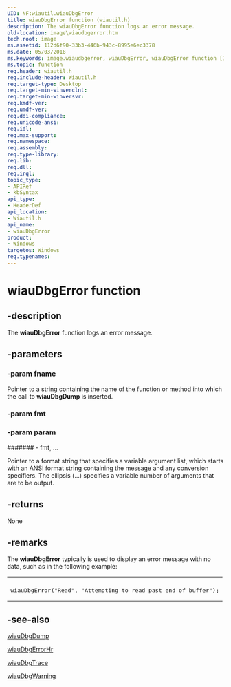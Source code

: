 ```yaml
---
UID: NF:wiautil.wiauDbgError
title: wiauDbgError function (wiautil.h)
description: The wiauDbgError function logs an error message.
old-location: image\wiaudbgerror.htm
tech.root: image
ms.assetid: 112d6f90-33b3-446b-943c-8995e6ec3378
ms.date: 05/03/2018
ms.keywords: image.wiaudbgerror, wiauDbgError, wiauDbgError function [Imaging Devices], wiauFncs_73184286-df53-4272-9fa8-aae1d1fb3dbc.xml, wiautil/wiauDbgError
ms.topic: function
req.header: wiautil.h
req.include-header: Wiautil.h
req.target-type: Desktop
req.target-min-winverclnt: 
req.target-min-winversvr: 
req.kmdf-ver: 
req.umdf-ver: 
req.ddi-compliance: 
req.unicode-ansi: 
req.idl: 
req.max-support: 
req.namespace: 
req.assembly: 
req.type-library: 
req.lib: 
req.dll: 
req.irql: 
topic_type:
- APIRef
- kbSyntax
api_type:
- HeaderDef
api_location:
- Wiautil.h
api_name:
- wiauDbgError
product:
- Windows
targetos: Windows
req.typenames: 
---
```


# wiauDbgError function


## -description


The <b>wiauDbgError</b> function logs an error message.


## -parameters




### -param fname

Pointer to a string containing the name of the function or method into which the call to <b>wiauDbgDump</b> is inserted.


### -param fmt




### -param param






####### - fmt, ...

Pointer to a format string that specifies a variable argument list, which starts with an ANSI format string containing the message and any conversion specifiers. The ellipsis (...) specifies a variable number of arguments that are to be output. 


## -returns



None




## -remarks



The <b>wiauDbgError</b> typically is used to display an error message with no data, such as in the following example:

<div class="code"><span codelanguage=""><table>
<tr>
<th></th>
</tr>
<tr>
<td>
<pre>wiauDbgError("Read", "Attempting to read past end of buffer");</pre>
</td>
</tr>
</table></span></div>



## -see-also




<a href="https://msdn.microsoft.com/library/windows/hardware/ff549627">wiauDbgDump</a>



<a href="https://msdn.microsoft.com/library/windows/hardware/ff549637">wiauDbgErrorHr</a>



<a href="https://msdn.microsoft.com/library/windows/hardware/ff550161">wiauDbgTrace</a>



<a href="https://msdn.microsoft.com/library/windows/hardware/ff550163">wiauDbgWarning</a>
 

 

